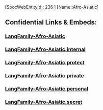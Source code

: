﻿---
type: LangFamily
tags: 
- Lang_Family
---
[SpocWebEntityId:: 236 ]
[Name::Afro-Asiatic]



## Confidential Links & Embeds: 

### [LangFamily-Afro-Asiatic](/_public/Language/Lang~Family/LangFamily-Afro-Asiatic.md) 

### [LangFamily-Afro-Asiatic.internal](/_internal/Language/Lang~Family/LangFamily-Afro-Asiatic.internal.md) 

### [LangFamily-Afro-Asiatic.protect](/_protect/Language/Lang~Family/LangFamily-Afro-Asiatic.protect.md) 

### [LangFamily-Afro-Asiatic.private](/_private/Language/Lang~Family/LangFamily-Afro-Asiatic.private.md) 

### [LangFamily-Afro-Asiatic.personal](/_personal/Language/Lang~Family/LangFamily-Afro-Asiatic.personal.md) 

### [LangFamily-Afro-Asiatic.secret](/_secret/Language/Lang~Family/LangFamily-Afro-Asiatic.secret.md) 
